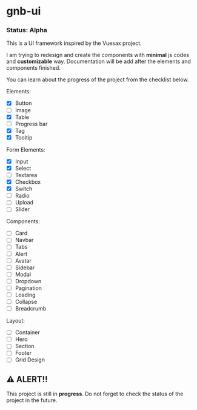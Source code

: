 # gnb-ui

### Status: Alpha

This is a UI framework inspired by the Vuesax project.

I am trying to redesign and create the components with **minimal** js codes and **customizable** way. Documentation will be add after the elements and components finished.

You can learn about the progress of the project from the checklist below.

Elements:

- [x] Button
- [ ] Image
- [x] Table
- [ ] Progress bar
- [x] Tag
- [x] Tooltip

Form Elements:

- [x] Input
- [x] Select
- [ ] Textarea
- [x] Checkbox
- [x] Switch
- [ ] Radio
- [ ] Upload
- [ ] Slider

Components:

- [ ] Card
- [ ] Navbar
- [ ] Tabs
- [ ] Alert
- [ ] Avatar
- [ ] Sidebar
- [ ] Modal
- [ ] Dropdown
- [ ] Pagination
- [ ] Loading
- [ ] Collapse
- [ ] Breadcrumb

Layout:

- [ ] Container
- [ ] Hero
- [ ] Section
- [ ] Footer
- [ ] Grid Design

## ⚠️ ALERT!!

This project is still in **progress**. Do not forget to check the status of the project in the future.
